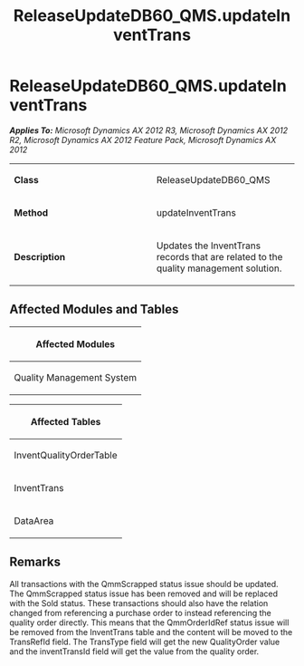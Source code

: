 ﻿---
title: ReleaseUpdateDB60_QMS.updateInventTrans
TOCTitle: ReleaseUpdateDB60_QMS.updateInventTrans
ms:assetid: 36adff36-02f5-bb70-c8cb-93fa5195907a
ms:mtpsurl: https://msdn.microsoft.com/en-us/library/JJ685171(v=AX.60)
ms:contentKeyID: 49707625
ms.date: 05/18/2015
mtps_version: v=AX.60
---

# ReleaseUpdateDB60\_QMS.updateInventTrans 


_**Applies To:** Microsoft Dynamics AX 2012 R3, Microsoft Dynamics AX 2012 R2, Microsoft Dynamics AX 2012 Feature Pack, Microsoft Dynamics AX 2012_

<table>
<colgroup>
<col style="width: 50%" />
<col style="width: 50%" />
</colgroup>
<tbody>
<tr class="odd">
<td><p><strong>Class</strong></p></td>
<td><p>ReleaseUpdateDB60_QMS</p></td>
</tr>
<tr class="even">
<td><p><strong>Method</strong></p></td>
<td><p>updateInventTrans</p></td>
</tr>
<tr class="odd">
<td><p><strong>Description</strong></p></td>
<td><p>Updates the InventTrans records that are related to the quality management solution.</p></td>
</tr>
</tbody>
</table>


## Affected Modules and Tables

<table>
<colgroup>
<col style="width: 100%" />
</colgroup>
<thead>
<tr class="header">
<th><p>Affected Modules</p></th>
</tr>
</thead>
<tbody>
<tr class="odd">
<td><p>Quality Management System</p></td>
</tr>
</tbody>
</table>


<table>
<colgroup>
<col style="width: 100%" />
</colgroup>
<thead>
<tr class="header">
<th><p>Affected Tables</p></th>
</tr>
</thead>
<tbody>
<tr class="odd">
<td><p>InventQualityOrderTable</p></td>
</tr>
<tr class="even">
<td><p>InventTrans</p></td>
</tr>
<tr class="odd">
<td><p>DataArea</p></td>
</tr>
</tbody>
</table>


## Remarks

All transactions with the QmmScrapped status issue should be updated. The QmmScrapped status issue has been removed and will be replaced with the Sold status. These transactions should also have the relation changed from referencing a purchase order to instead referencing the quality order directly. This means that the QmmOrderIdRef status issue will be removed from the InventTrans table and the content will be moved to the TransRefId field. The TransType field will get the new QualityOrder value and the inventTransId field will get the value from the quality order.

  


